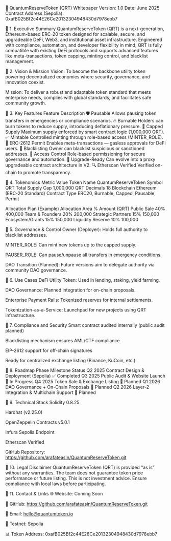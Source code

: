 📄 QuantumReserveToken (QRT) Whitepaper
Version: 1.0
Date: June 2025
Contract Address (Sepolia): 0xafB025Bf2c44E26Ce20132304948430d7978ebb7

🔹 1. Executive Summary
QuantumReserveToken (QRT) is a next-generation, Ethereum-based ERC-20 token designed for scalable, secure, and upgradeable DeFi, Web3, and institutional asset infrastructure. Engineered with compliance, automation, and developer flexibility in mind, QRT is fully compatible with existing DeFi protocols and supports advanced features like meta-transactions, token capping, minting control, and blacklist management.

🔹 2. Vision & Mission
Vision:
To become the backbone utility token powering decentralized economies where security, governance, and innovation coexist.

Mission:
To deliver a robust and adaptable token standard that meets enterprise needs, complies with global standards, and facilitates safe community growth.

🔹 3. Key Features
Feature	Description
🛡️ Pausable	Allows pausing token transfers in emergencies or compliance scenarios.
🔥 Burnable	Holders can burn tokens to reduce supply, introducing deflationary pressure.
🎯 Capped Supply	Maximum supply enforced by smart contract logic (1,000,000 QRT).
✅ Mintable	Controlled minting through role-based access (MINTER_ROLE).
🧾 ERC-2612 Permit	Enables meta-transactions — gasless approvals for DeFi users.
🚫 Blacklisting	Owner can blacklist suspicious or sanctioned addresses.
🔐 Access Control	Role-based permissioning for secure governance and automation.
🧱 Upgrade-Ready	Can evolve into a proxy upgradeable contract architecture in V2.
🔍 Etherscan Verified	Verified on-chain to promote transparency.

🔹 4. Tokenomics
Metric	Value
Token Name	QuantumReserveToken
Symbol	QRT
Total Supply Cap	1,000,000 QRT
Decimals	18
Blockchain	Ethereum (ERC-20 Standard)
Contract Type	ERC20, Burnable, Capped, Pausable, Permit

Allocation Plan (Example)
Allocation Area	%	Amount (QRT)
Public Sale	40%	400,000
Team & Founders	20%	200,000
Strategic Partners	15%	150,000
Ecosystem/Grants	15%	150,000
Liquidity Reserve	10%	100,000

🔹 5. Governance & Control
Owner (Deployer): Holds full authority to blacklist addresses.

MINTER_ROLE: Can mint new tokens up to the capped supply.

PAUSER_ROLE: Can pause/unpause all transfers in emergency conditions.

DAO Transition (Planned): Future versions aim to delegate authority via community DAO governance.

🔹 6. Use Cases
DeFi Utility Token: Used in lending, staking, yield farming.

DAO Governance: Planned integration for on-chain proposals.

Enterprise Payment Rails: Tokenized reserves for internal settlements.

Tokenization-as-a-Service: Launchpad for new projects using QRT infrastructure.

🔹 7. Compliance and Security
Smart contract audited internally (public audit planned)

Blacklisting mechanism ensures AML/CTF compliance

EIP-2612 support for off-chain signatures

Ready for centralized exchange listing (Binance, KuCoin, etc.)

🔹 8. Roadmap
Phase	Milestone	Status
Q2 2025	Contract Design & Deployment (Sepolia)	✅ Completed
Q3 2025	Public Audit & Website Launch	🔄 In Progress
Q4 2025	Token Sale & Exchange Listing	🔲 Planned
Q1 2026	DAO Governance + On-Chain Proposals	🔲 Planned
Q2 2026	Layer-2 Integration & Multichain Support	🔲 Planned

🔹 9. Technical Stack
Solidity 0.8.25

Hardhat (v2.25.0)

OpenZeppelin Contracts v5.0.1

Infura Sepolia Endpoint

Etherscan Verified

GitHub Repository: https://github.com/arafateasin/QuantumReserveToken.git

🔹 10. Legal Disclaimer
QuantumReserveToken (QRT) is provided “as is” without any warranties. The team does not guarantee token price performance or future listing. This is not investment advice. Ensure compliance with local laws before participating.

🔹 11. Contact & Links
🌐 Website: Coming Soon

📄 GitHub: https://github.com/arafateasin/QuantumReserveToken.git

📧 Email: hello@quantumtoken.io

🧪 Testnet: Sepolia

📊 Token Address: 0xafB025Bf2c44E26Ce20132304948430d7978ebb7

